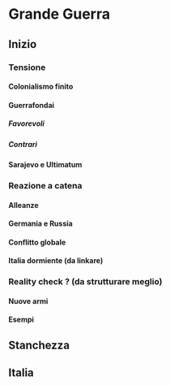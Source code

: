 # Grande Guerra

## Inizio

### Tensione

#### Colonialismo finito

#### Guerrafondai

##### Favorevoli

##### Contrari

#### Sarajevo e Ultimatum

### Reazione a catena

#### Alleanze

#### Germania e Russia

#### Conflitto globale

#### Italia dormiente (da linkare)

### Reality check ? (da strutturare meglio)

#### Nuove armi

#### Esempi

## Stanchezza

## Italia
